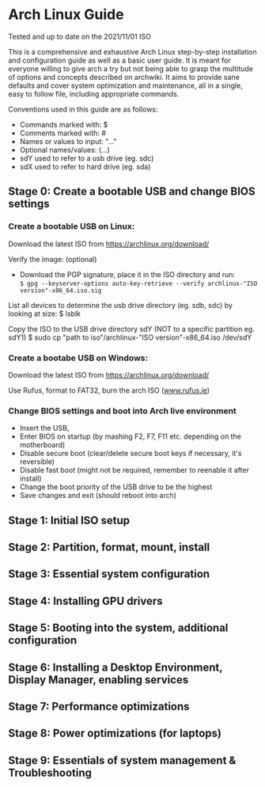 # Arch Linux Guide

Tested and up to date on the 2021/11/01 ISO

This is a comprehensive and exhaustive Arch Linux step-by-step installation and configuration guide as well as a basic user guide. It is meant for everyone willing to give arch a try but not being able to grasp the multitude of options and concepts described on archwiki. It aims to provide sane defaults and cover system optimization and maintenance, all in a single, easy to follow file, including appropriate commands.

Conventions used in this guide are as follows:
- Commands marked with: $
- Comments marked with: #
- Names or values to input: "..." 
- Optional names/values: (...)
- sdY used to refer to a usb drive (eg. sdc)
- sdX used to refer to hard drive (eg. sda)

## Stage 0: Create a bootable USB and change BIOS settings

### Create a bootable USB on Linux:

Download the latest ISO from https://archlinux.org/download/

Verify the image: (optional)
- Download the PGP signature, place it in the ISO directory and run: \
`$ gpg --keyserver-options auto-key-retrieve --verify archlinux-"ISO version"-x86_64.iso.sig`

List all devices to determine the usb drive directory (eg. sdb, sdc) by looking at size:
  $ lsblk

Copy the ISO to the USB drive directory sdY (NOT to a specific partition eg. sdY1)
  $ sudo cp "path to iso"/archlinux-"ISO version"-x86_64.iso /dev/sdY
      
### Create a bootabe USB on Windows: 

Download the latest ISO from https://archlinux.org/download/

Use Rufus, format to FAT32, burn the arch ISO (www.rufus.ie)

### Change BIOS settings and boot into Arch live environment

- Insert the USB,
- Enter BIOS on startup (by mashing F2, F7, F11 etc. depending on the motherboard)
- Disable secure boot (clear/delete secure boot keys if necessary, it's reversible)
- Disable fast boot (might not be required, remember to reenable it after install)
- Change the boot priority of the USB drive to be the highest
- Save changes and exit (should reboot into arch)

## Stage 1: Initial ISO setup

## Stage 2: Partition, format, mount, install

## Stage 3: Essential system configuration

## Stage 4: Installing GPU drivers

## Stage 5: Booting into the system, additional configuration

## Stage 6: Installing a Desktop Environment, Display Manager, enabling services

## Stage 7: Performance optimizations

## Stage 8: Power optimizations (for laptops)

## Stage 9: Essentials of system management & Troubleshooting
